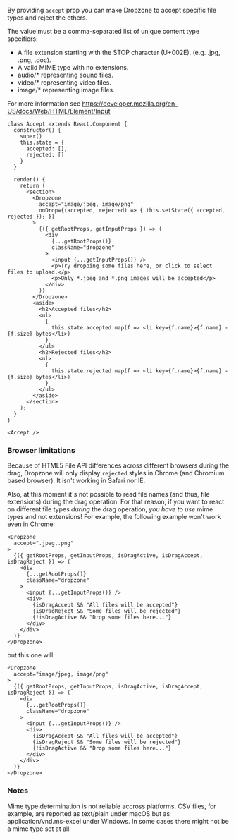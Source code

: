 By providing `accept` prop you can make Dropzone to accept specific file types and reject the others.

The value must be a comma-separated list of unique content type specifiers:
* A file extension starting with the STOP character (U+002E). (e.g. .jpg, .png, .doc).
* A valid MIME type with no extensions.
* audio/* representing sound files.
* video/* representing video files.
* image/* representing image files.

For more information see https://developer.mozilla.org/en-US/docs/Web/HTML/Element/Input

```
class Accept extends React.Component {
  constructor() {
    super()
    this.state = {
      accepted: [],
      rejected: []
    }
  }

  render() {
    return (
      <section>
        <Dropzone
          accept="image/jpeg, image/png"
          onDrop={(accepted, rejected) => { this.setState({ accepted, rejected }); }}
        >
          {({ getRootProps, getInputProps }) => (
            <div
              {...getRootProps()}
              className="dropzone"
            >
              <input {...getInputProps()} />
              <p>Try dropping some files here, or click to select files to upload.</p>
              <p>Only *.jpeg and *.png images will be accepted</p>
            </div>
          )}
        </Dropzone>
        <aside>
          <h2>Accepted files</h2>
          <ul>
            {
              this.state.accepted.map(f => <li key={f.name}>{f.name} - {f.size} bytes</li>)
            }
          </ul>
          <h2>Rejected files</h2>
          <ul>
            {
              this.state.rejected.map(f => <li key={f.name}>{f.name} - {f.size} bytes</li>)
            }
          </ul>
        </aside>
      </section>
    );
  }
}

<Accept />
```

### Browser limitations

Because of HTML5 File API differences across different browsers during the drag, Dropzone will only display `rejected` styles in Chrome (and Chromium based browser). It isn't working in Safari nor IE.

Also, at this moment it's not possible to read file names (and thus, file extensions) during the drag operation. For that reason, if you want to react on different file types _during_ the drag operation, _you have to use_ mime types and not extensions! For example, the following example won't work even in Chrome:

```
<Dropzone
  accept=".jpeg,.png"
>
  {({ getRootProps, getInputProps, isDragActive, isDragAccept, isDragReject }) => (
    <div
      {...getRootProps()}
      className="dropzone"
    >
      <input {...getInputProps()} />
      <div>
        {isDragAccept && "All files will be accepted"}
        {isDragReject && "Some files will be rejected"}
        {!isDragActive && "Drop some files here..."}
      </div>
    </div>
  )}
</Dropzone>
```

but this one will:

```
<Dropzone
  accept="image/jpeg, image/png"
>
  {({ getRootProps, getInputProps, isDragActive, isDragAccept, isDragReject }) => (
    <div
      {...getRootProps()}
      className="dropzone"
    >
      <input {...getInputProps()} />
      <div>
        {isDragAccept && "All files will be accepted"}
        {isDragReject && "Some files will be rejected"}
        {!isDragActive && "Drop some files here..."}
      </div>
    </div>
  )}
</Dropzone>
```

### Notes

Mime type determination is not reliable accross platforms. CSV files, for example, are reported as text/plain under macOS but as application/vnd.ms-excel under Windows. In some cases there might not be a mime type set at all.

